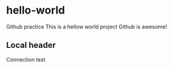 # hello-world
Github practice 
This is a hellow world project
Github is awesome!

## Local header
Connection test
